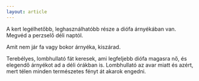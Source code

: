 ```yaml
---
layout: article
---
```

A kert legélhetőbb, leghasználhatóbb része a diófa árnyékában van. Megvéd a perzselő déli naptól.   

Amit nem jár fa vagy bokor árnyéka, kiszárad.

Terebélyes, lombhullató fát keresek, ami legfeljebb diófa magasra nő, és elegendő árnyékot ad a déli órákban is. 
Lombhullató az avar miatt és azért, mert télen minden természetes fényt át akarok engedni.